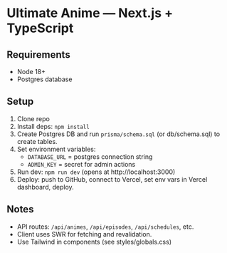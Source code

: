 # Ultimate Anime — Next.js + TypeScript

## Requirements
- Node 18+
- Postgres database

## Setup
1. Clone repo
2. Install deps: `npm install`
3. Create Postgres DB and run `prisma/schema.sql` (or db/schema.sql) to create tables.
4. Set environment variables:
   - `DATABASE_URL` = postgres connection string
   - `ADMIN_KEY` = secret for admin actions
5. Run dev: `npm run dev` (opens at http://localhost:3000)
6. Deploy: push to GitHub, connect to Vercel, set env vars in Vercel dashboard, deploy.

## Notes
- API routes: `/api/animes`, `/api/episodes`, `/api/schedules`, etc.
- Client uses SWR for fetching and revalidation.
- Use Tailwind in components (see styles/globals.css)
